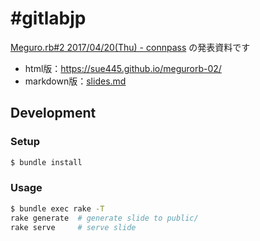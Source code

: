 #  #gitlabjp

[Meguro.rb#2 2017/04/20(Thu) - connpass](https://megurorb.connpass.com/event/55107/) の発表資料です

* html版：https://sue445.github.io/megurorb-02/
* markdown版：[slides.md](slides.md)

## Development
### Setup
```bash
$ bundle install
```

### Usage
```bash
$ bundle exec rake -T
rake generate  # generate slide to public/
rake serve     # serve slide
```
